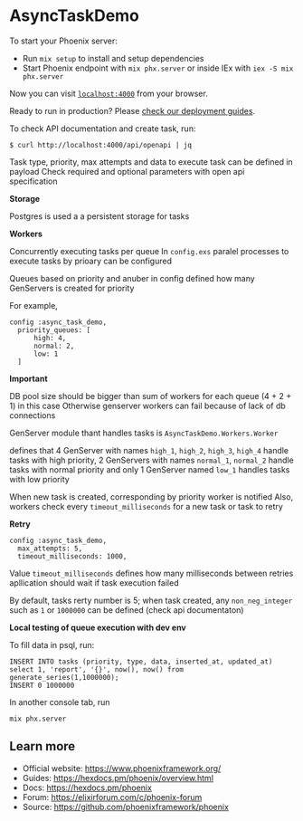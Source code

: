 # AsyncTaskDemo

To start your Phoenix server:

  * Run `mix setup` to install and setup dependencies
  * Start Phoenix endpoint with `mix phx.server` or inside IEx with `iex -S mix phx.server`

Now you can visit [`localhost:4000`](http://localhost:4000) from your browser.

Ready to run in production? Please [check our deployment guides](https://hexdocs.pm/phoenix/deployment.html).

To check API documentation and create task, run:
```
$ curl http://localhost:4000/api/openapi | jq
```
Task type, priority, max attempts and data to execute task can be defined in payload
Check required and optional parameters with open api specification

**Storage**

Postgres is used a a persistent storage for tasks 

**Workers**

Concurrently executing tasks per queue
In `config.exs` paralel processes to execute tasks by prioary can be configured

Queues based on priority and anuber in config defined how many GenServers is created for priority

For example, 
```
config :async_task_demo,
  priority_queues: [
      high: 4,
      normal: 2,
      low: 1
  ]
```

**Important**

DB pool size should be bigger than sum of workers for each queue (4 + 2 + 1) in this case
Otherwise genserver workers can fail because of lack of db connections

GenServer module thant handles tasks is `AsyncTaskDemo.Workers.Worker`

defines that 4 GenServer with names `high_1`, `high_2`, `high_3`, `high_4` handle tasks with high priority, 2 GenServers with names `normal_1`, `normal_2` handle tasks with normal priority and only 1 GenServer named `low_1` handles tasks with low  priority

When new task is created, corresponding by priority worker is notified
Also, workers check every `timeout_milliseconds` for a new task or task to retry

**Retry**

```
config :async_task_demo,
  max_attempts: 5,
  timeout_milliseconds: 1000,

```

Value `timeout_milliseconds` defines how many milliseconds between retries apllication should wait if task execution failed

By default, tasks rerty number is 5; when task created, any `non_neg_integer` such as `1` or `1000000` can be defined (check api documentaton)

**Local testing of queue execution with dev env**

To fill data in psql, run: 
```
INSERT INTO tasks (priority, type, data, inserted_at, updated_at) select 1, 'report', '{}', now(), now() from generate_series(1,1000000);
INSERT 0 1000000
```

In another console tab, run
```
mix phx.server
```

## Learn more

  * Official website: https://www.phoenixframework.org/
  * Guides: https://hexdocs.pm/phoenix/overview.html
  * Docs: https://hexdocs.pm/phoenix
  * Forum: https://elixirforum.com/c/phoenix-forum
  * Source: https://github.com/phoenixframework/phoenix
